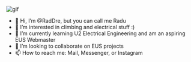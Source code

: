![gif](https://github.com/RadDre/RadDre/assets/146156678/b3566fb5-83fa-40eb-a37f-c4b1905e28d0)

- 👋 Hi, I’m @RadDre, but you can call me Radu
- 👀 I’m interested in climbing and electrical stuff :)
- 🌱 I’m currently learning U2 Electrical Engineering and am an aspiring EUS Webmaster
- 💞️ I’m looking to collaborate on EUS projects
- 📫 How to reach me: Mail, Messenger, or Instagram

<!---
RadDre/RadDre is a ✨ special ✨ repository because its `README.md` (this file) appears on your GitHub profile.
You can click the Preview link to take a look at your changes.
--->
